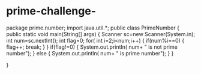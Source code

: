# prime-challenge-

package prime.number;
import java.util.*;
public class PrimeNumber {
    public static void main(String[] args) {
       Scanner sc=new Scanner(System.in);
       int num=sc.nextInt();
       int flag=0;
       for( int i=2;i<num;i++)
       {
           if(num%i==0)
           {
             flag++;
             break;
           }
       }
       if(flag!=0)
       {
           System.out.println( num+ " is not prime number");
       }
       else
       {
           System.out.println( num+ " is prime number");
       }
    }
    
}
